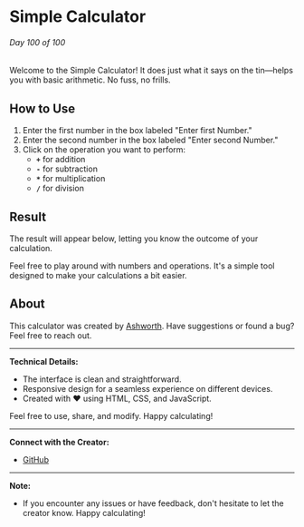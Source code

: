 # Simple Calculator

###### Day 100 of 100

Welcome to the Simple Calculator! It does just what it says on the tin—helps you with basic arithmetic. No fuss, no frills.

## How to Use

1. Enter the first number in the box labeled "Enter first Number."
2. Enter the second number in the box labeled "Enter second Number."
3. Click on the operation you want to perform: 
   - **`+`** for addition
   - **`-`** for subtraction
   - **`*`** for multiplication
   - **`/`** for division

## Result

The result will appear below, letting you know the outcome of your calculation.

Feel free to play around with numbers and operations. It's a simple tool designed to make your calculations a bit easier.

## About

This calculator was created by [Ashworth](https://github.com/Ashworth836/). Have suggestions or found a bug? Feel free to reach out.

---

**Technical Details:**

- The interface is clean and straightforward.
- Responsive design for a seamless experience on different devices.
- Created with ❤️ using HTML, CSS, and JavaScript.

Feel free to use, share, and modify. Happy calculating!

---

**Connect with the Creator:**

- [GitHub](https://github.com/Ashworth836/)

---

**Note:**

- If you encounter any issues or have feedback, don't hesitate to let the creator know. Happy calculating!
